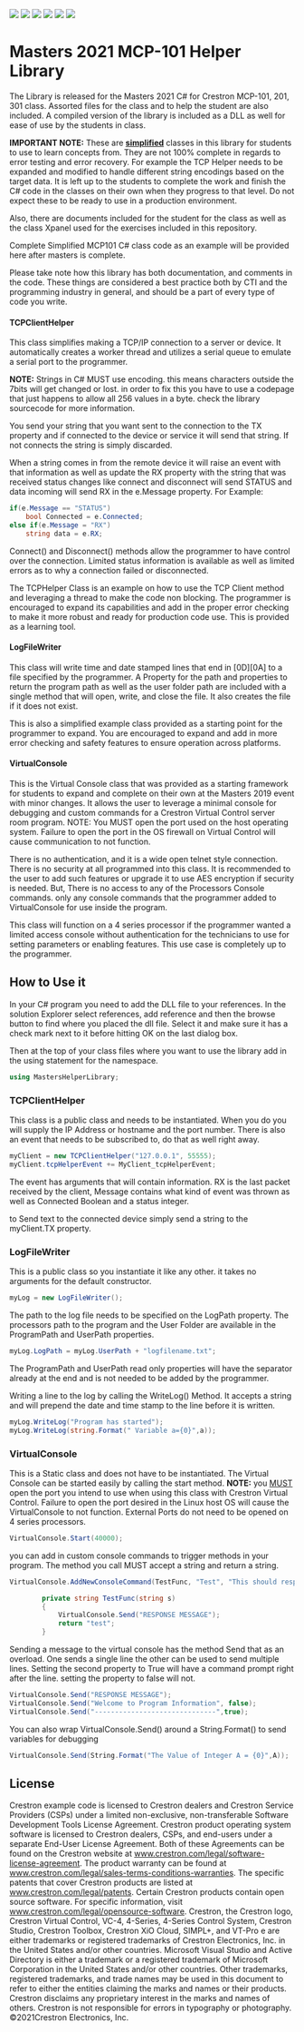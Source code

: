 ﻿<img src="https://img.shields.io/badge/Language-C Sharp-blue"> <img src="https://img.shields.io/badge/Platform-Crestron 4 series-blue"> <img src="https://img.shields.io/badge/Masters- 2021-blue">  <img src="https://img.shields.io/badge/Use-Educational-green"> <img src="https://img.shields.io/badge/Copyright-Crestron-blue"> <img src="https://img.shields.io/badge/License-Restricted-orange">

# Masters 2021 MCP-101 Helper Library 

 The Library is released for the Masters 2021  C# for Crestron MCP-101, 201, 301 class.  Assorted files for the class and to help the student are also included.    A compiled version of the library is included as a DLL as well for ease of use by the students in class. 

 **IMPORTANT NOTE:** These are **<u>simplified</u>** classes in this library for students to use to learn concepts from.  They are not 100% complete in regards to error testing and error recovery. For example the TCP Helper needs to be expanded and modified to handle different string encodings based on the target data. It is left up to the students to complete the work and finish the C# code in the classes  on their own when they progress to that level.   Do not expect these to be ready to use in a production environment.  

Also, there are documents included for the student for the class as well as the class Xpanel used for the exercises included in this repository.

Complete Simplified MCP101 C# class code as an example will be provided here after masters is complete.

Please take note how this library  has both documentation, and comments in the code.   These things are considered a best practice both by CTI and the programming industry in general, and should be a part of every type of code you write.    

#### **TCPClientHelper**

This class simplifies making a TCP/IP connection to a server or device. It automatically creates a worker thread and utilizes a serial queue to emulate a serial port to the programmer.    

**NOTE:** Strings in C# MUST use encoding. this means characters outside the 7bits will get changed or lost.  in order to fix this you have to use a codepage that just happens to allow all 256 values in a byte.  check the library sourcecode for more information.

You send your string that you want sent to the connection  to  the TX property and if connected to the device or service it will send that string. If not connects the string is simply discarded.

When a string comes in from the remote device it will raise an event with that information as well as update the RX property with the string that was received status changes like connect and disconnect will send STATUS and data incoming will send RX in the e.Message property.  For Example:

```C#
if(e.Message == "STATUS")
    bool Connected = e.Connected;
else if(e.Message = "RX")
    string data = e.RX;
```



 Connect() and Disconnect() methods allow the programmer to have control over the connection.  Limited status information is available as well as limited errors as to why a connection failed or disconnected.  

The TCPHelper Class is  an example on how to use the TCP Client method and leveraging a thread to make the code non blocking.  The programmer is encouraged to expand its capabilities and add in the proper error checking to make it more robust and ready for production code use.  This is provided as a learning tool.

#### **LogFileWriter**

This class will write time and date stamped  lines that end in [0D][0A] to a file specified by the programmer.  A Property for the path and properties to return the program path as well as the user folder path are included with a single method that will open, write, and close the file.  It also creates the file if it does not exist.  

This is also a simplified example class provided as a starting point for the programmer to expand.  You are encouraged to expand and add in more error checking and safety features to ensure operation across platforms.

#### **VirtualConsole**

This is the Virtual Console class that was provided as a starting framework for students to expand and complete on their own at the Masters 2019 event with minor changes. It allows the user to leverage a minimal console for debugging and custom commands for a Crestron Virtual Control server room program.  NOTE: You MUST open the port used on the host operating system.  Failure to open the port in the OS firewall on Virtual Control will cause communication to not function.

There is no authentication, and it is a wide open telnet style connection.  There is no security at all programmed into this class.  It is recommended to the user to add such features or upgrade it to use AES encryption if security is needed.  But, There is no access to any of the Processors Console commands. only any console commands that the programmer added to VirtualConsole for use inside the program.

This class will function on a 4 series processor if the programmer wanted a limited access console without authentication for the technicians to use for setting parameters or enabling features.  This use case is completely up to the programmer.




## How to Use it

 In your C# program you need to add the DLL file to your references.   In the solution Explorer select references, add reference and then the browse button to find where you placed the dll file.  Select it and make sure  it has a check mark next to it before hitting OK on the last dialog box.

Then at the top of your class files where you want to use the library add in the using statement for the namespace.
```C#
using MastersHelperLibrary;
```



### TCPClientHelper

This class is a public class and needs to be instantiated.  When you do you will supply the IP Address or hostname and the port number.   There is also an event that needs to be subscribed to, do that as well right away.
```C#
myClient = new TCPClientHelper("127.0.0.1", 55555);
myClient.tcpHelperEvent += MyClient_tcpHelperEvent;
```

The event has arguments that will contain information.   RX is the last packet received by the client, Message contains what kind of event was thrown as well as Connected Boolean and a status integer.

to Send text to the connected device simply send a string to the myClient.TX property.



### LogFileWriter

This is a public class so you instantiate it like any other. it takes no arguments for the default constructor.
```C#
myLog = new LogFileWriter();
```
The path to the log file needs to be specified on the LogPath property.    The processors path to the program and the User Folder are available in the ProgramPath and UserPath properties.

```c#
myLog.LogPath = myLog.UserPath + "logfilename.txt";
```
The ProgramPath and UserPath read only properties will have the separator already at the end and is not needed to be added by the programmer.

Writing a line to the log by calling the WriteLog() Method. It accepts a string and will prepend the date and time stamp to the line before it is written. 

```c#
myLog.WriteLog("Program has started");
myLog.WriteLog(string.Format(" Variable a={0}",a));
```



### VirtualConsole

This is a Static class and does not have to be instantiated.   The Virtual Console can be started easily by calling the start method.
**NOTE:** you <u>MUST</u> open the port you intend to use when using this class with Crestron Virtual Control.   Failure to open the port desired in the Linux host OS will cause the VirtualConsole to not function.  External Ports do not need to be opened on 4 series processors.

```C#
VirtualConsole.Start(40000);
```

you can add in custom console commands to trigger methods in your program.   The method you call MUST accept a string and return a string.
```C#
VirtualConsole.AddNewConsoleCommand(TestFunc, "Test", "This should respond with a message");

        private string TestFunc(string s)
        {
            VirtualConsole.Send("RESPONSE MESSAGE");
            return "test";
        }
```

Sending a message to the virtual console has the method Send that as an overload.   One sends a single line the other can be used to send multiple lines.  Setting the second property to True will have a command prompt right after the line.  setting the property to false will not.

```c#
VirtualConsole.Send("RESPONSE MESSAGE");
VirtualConsole.Send("Welcome to Program Information", false);
VirtualConsole.Send("------------------------------",true);
```

You can also wrap VirtualConsole.Send() around a String.Format() to send variables for debugging

```c#
VirtualConsole.Send(String.Format("The Value of Integer A = {0}",A));
```



## License

Crestron example code is licensed to Crestron dealers and Crestron Service Providers (CSPs) under a limited non-exclusive, non-transferable Software Development Tools License Agreement. Crestron product operating system software is licensed to Crestron dealers, CSPs, and end-users under a separate End-User License Agreement. Both of these Agreements can be found on the Crestron website at www.crestron.com/legal/software-license-agreement. The product warranty can be found at www.crestron.com/legal/sales-terms-conditions-warranties. The specific patents that cover Crestron products are listed at www.crestron.com/legal/patents. Certain Crestron products contain open source software. For specific information, visit www.crestron.com/legal/opensource-software. Crestron, the Crestron logo, Crestron Virtual Control, VC-4, 4-Series, 4-Series Control System, Crestron Studio, Crestron Toolbox, Crestron XiO Cloud, SIMPL+, and VT-Pro e are either trademarks or registered trademarks of Crestron Electronics, Inc. in the United States and/or other countries. Microsoft Visual Studio and Active Directory is either a trademark or a registered trademark of Microsoft Corporation in the United States and/or other countries. Other trademarks, registered trademarks, and trade names may be used in this document to refer to either the entities claiming the marks and names or their products. Crestron disclaims any proprietary interest in the marks and names of others. Crestron is not responsible for errors in typography or photography. ©2021Crestron Electronics, Inc.
